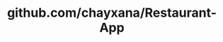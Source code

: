 ---
layout: post
title: github.com/chayxana/Restaurant-App
categories: link
tags: [انگلیسی, گیت‌هاب, برنامه‌نویسی]
---